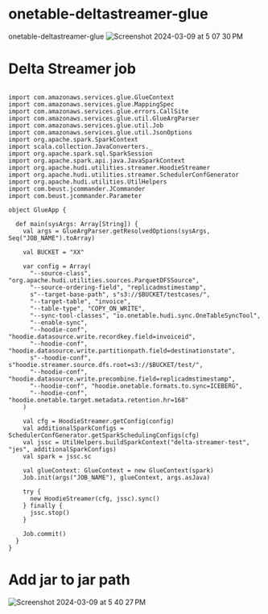# onetable-deltastreamer-glue
onetable-deltastreamer-glue
![Screenshot 2024-03-09 at 5 07 30 PM](https://github.com/soumilshah1995/onetable-deltastreamer-glue/assets/39345855/90e8ef71-5a5f-4ced-bf5a-045411a7d0c9)


# Delta Streamer job 
```

import com.amazonaws.services.glue.GlueContext
import com.amazonaws.services.glue.MappingSpec
import com.amazonaws.services.glue.errors.CallSite
import com.amazonaws.services.glue.util.GlueArgParser
import com.amazonaws.services.glue.util.Job
import com.amazonaws.services.glue.util.JsonOptions
import org.apache.spark.SparkContext
import scala.collection.JavaConverters._
import org.apache.spark.sql.SparkSession
import org.apache.spark.api.java.JavaSparkContext
import org.apache.hudi.utilities.streamer.HoodieStreamer
import org.apache.hudi.utilities.streamer.SchedulerConfGenerator
import org.apache.hudi.utilities.UtilHelpers
import com.beust.jcommander.JCommander
import com.beust.jcommander.Parameter

object GlueApp {

  def main(sysArgs: Array[String]) {
    val args = GlueArgParser.getResolvedOptions(sysArgs, Seq("JOB_NAME").toArray)

    val BUCKET = "XX"

    var config = Array(
      "--source-class", "org.apache.hudi.utilities.sources.ParquetDFSSource",
      "--source-ordering-field", "replicadmstimestamp",
      s"--target-base-path", s"s3://$BUCKET/testcases/",
      "--target-table", "invoice",
      "--table-type", "COPY_ON_WRITE",
      "--sync-tool-classes", "io.onetable.hudi.sync.OneTableSyncTool",
      "--enable-sync",
      "--hoodie-conf", "hoodie.datasource.write.recordkey.field=invoiceid",
      "--hoodie-conf", "hoodie.datasource.write.partitionpath.field=destinationstate",
      s"--hoodie-conf", s"hoodie.streamer.source.dfs.root=s3://$BUCKET/test/",
      "--hoodie-conf", "hoodie.datasource.write.precombine.field=replicadmstimestamp",
      "--hoodie-conf", "hoodie.onetable.formats.to.sync=ICEBERG",
      "--hoodie-conf", "hoodie.onetable.target.metadata.retention.hr=168"
    )

    val cfg = HoodieStreamer.getConfig(config)
    val additionalSparkConfigs = SchedulerConfGenerator.getSparkSchedulingConfigs(cfg)
    val jssc = UtilHelpers.buildSparkContext("delta-streamer-test", "jes", additionalSparkConfigs)
    val spark = jssc.sc

    val glueContext: GlueContext = new GlueContext(spark)
    Job.init(args("JOB_NAME"), glueContext, args.asJava)

    try {
      new HoodieStreamer(cfg, jssc).sync()
    } finally {
      jssc.stop()
    }

    Job.commit()
  }
}

```
# Add jar to jar path 
![Screenshot 2024-03-09 at 5 40 27 PM](https://github.com/soumilshah1995/onetable-deltastreamer-glue/assets/39345855/cec5c8ab-3828-4b8b-804f-07c03b2785ab)



